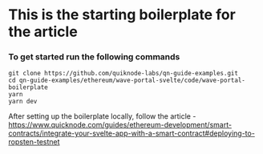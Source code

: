 # This is the starting boilerplate for the article

### To get started run the following commands

```shell
git clone https://github.com/quiknode-labs/qn-guide-examples.git
cd qn-guide-examples/ethereum/wave-portal-svelte/code/wave-portal-boilerplate
yarn
yarn dev
```

After setting up the boilerplate locally, follow the article - https://www.quicknode.com/guides/ethereum-development/smart-contracts/integrate-your-svelte-app-with-a-smart-contract#deploying-to-ropsten-testnet
